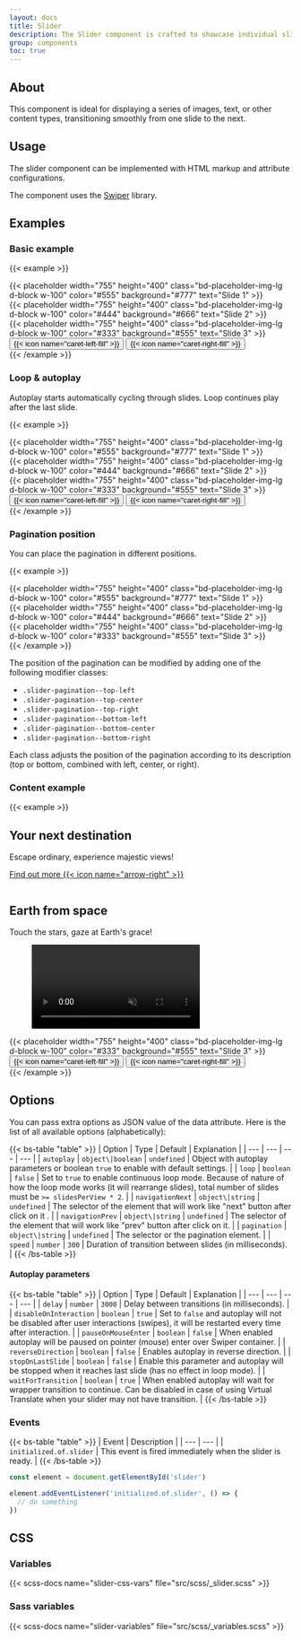 ```yaml
---
layout: docs
title: Slider
description: The Slider component is crafted to showcase individual slides with a fade transition effect.
group: components
toc: true
---
```


## About
This component is ideal for displaying a series of images, text, or other content types, transitioning smoothly from one slide to the next.

## Usage
The slider component can be implemented with HTML markup and attribute configurations.

The component uses the [Swiper](https://swiperjs.com/) library.

## Examples

### Basic example

{{< example >}}
<div class="slider">
  <div class="swiper" data-of-slider='{
      "pagination": "#slider-pagination-1",
      "navigationNext": "#slider-btn-next-1",
      "navigationPrev": "#slider-btn-prev-1"
  }'>
    <div class="swiper-wrapper">
      <div class="swiper-slide">
        {{< placeholder width="755" height="400" class="bd-placeholder-img-lg d-block w-100" color="#555" background="#777" text="Slide 1" >}}
      </div>
      <div class="swiper-slide">
        {{< placeholder width="755" height="400" class="bd-placeholder-img-lg d-block w-100" color="#444" background="#666" text="Slide 2" >}}
      </div>
      <div class="swiper-slide">
        {{< placeholder width="755" height="400" class="bd-placeholder-img-lg d-block w-100" color="#333" background="#555" text="Slide 3" >}}
      </div>
    </div>
  </div>

  <div class="slider-pagination slider-pagination--bottom-center" id="slider-pagination-1"></div>

  <div class="slider-navigation">
     <button type="button" class="slider-button-prev btn btn-square btn-primary" id="slider-btn-prev-1">
      {{< icon name="caret-left-fill" >}}
    </button>
    <button type="button" class="slider-button-next btn btn-square btn-primary" id="slider-btn-next-1">
      {{< icon name="caret-right-fill" >}}
    </button>
  </div>
</div>
{{< /example >}}

### Loop & autoplay
Autoplay starts automatically cycling through slides. Loop continues play after the last slide.

{{< example >}}
<div class="slider">
  <div class="swiper" data-of-slider='{
      "autoplay": true,
      "loop": true,
      "speed": 600,
      "pagination": "#slider-pagination-2",
      "navigationNext": "#slider-btn-next-2",
      "navigationPrev": "#slider-btn-prev-2"
  }'>
    <div class="swiper-wrapper">
      <div class="swiper-slide">
        {{< placeholder width="755" height="400" class="bd-placeholder-img-lg d-block w-100" color="#555" background="#777" text="Slide 1" >}}
      </div>
      <div class="swiper-slide">
        {{< placeholder width="755" height="400" class="bd-placeholder-img-lg d-block w-100" color="#444" background="#666" text="Slide 2" >}}
      </div>
      <div class="swiper-slide">
        {{< placeholder width="755" height="400" class="bd-placeholder-img-lg d-block w-100" color="#333" background="#555" text="Slide 3" >}}
      </div>
    </div>
  </div>

  <div class="slider-pagination slider-pagination--bottom-center" id="slider-pagination-2"></div>

  <div class="slider-navigation">
     <button type="button" class="slider-button-prev btn btn-square btn-primary" id="slider-btn-prev-2">
      {{< icon name="caret-left-fill" >}}
    </button>
    <button type="button" class="slider-button-next btn btn-square btn-primary" id="slider-btn-next-2">
      {{< icon name="caret-right-fill" >}}
    </button>
  </div>
</div>
{{< /example >}}

### Pagination position
You can place the pagination in different positions.

{{< example >}}
<div class="slider">
  <div class="swiper" data-of-slider='{
      "pagination": "#slider-pagination-3"
  }'>
    <div class="swiper-wrapper">
      <div class="swiper-slide">
        {{< placeholder width="755" height="400" class="bd-placeholder-img-lg d-block w-100" color="#555" background="#777" text="Slide 1" >}}
      </div>
      <div class="swiper-slide">
        {{< placeholder width="755" height="400" class="bd-placeholder-img-lg d-block w-100" color="#444" background="#666" text="Slide 2" >}}
      </div>
      <div class="swiper-slide">
        {{< placeholder width="755" height="400" class="bd-placeholder-img-lg d-block w-100" color="#333" background="#555" text="Slide 3" >}}
      </div>
    </div>
  </div>

  <div id="slider-pagination-3" class="slider-pagination slider-pagination--top-right"></div>
</div>
{{< /example >}}

The position of the pagination can be modified by adding one of the following modifier classes:

- `.slider-pagination--top-left`
- `.slider-pagination--top-center`
- `.slider-pagination--top-right`
- `.slider-pagination--bottom-left`
- `.slider-pagination--bottom-center`
- `.slider-pagination--bottom-right`

Each class adjusts the position of the pagination according to its description (top or bottom, combined with left, center, or right).

### Content example
{{< example >}}
<div class="slider">
  <div class="swiper" data-of-slider='{
      "loop": true,
      "pagination": "#slider-pagination-4",
      "navigationNext": "#slider-btn-next-4",
      "navigationPrev": "#slider-btn-prev-4"
  }'>
    <div class="swiper-wrapper">
      <div class="swiper-slide">
        <div class="wrapper">
          <div class="wrapper-content wrapper-content-padding-y-xl wrapper-content-padding-x-xl text-center" style="--bs-wrapper-color: #fff">
            <h2>Your next destination</h2>
            <p>Escape ordinary, experience majestic views!</p>
            <p>
              <a href="#" class="btn btn-light btn-sm icon-link">Find out more {{< icon name="arrow-right" >}}</a>
            </p>
          </div>
          <div class="wrapper-bg-media">
            <figure>
              <img src="assets/media/sample-image.jpg" alt="">
            </figure>
          </div>
        </div>
      </div>
      <div class="swiper-slide">
        <div class="wrapper">
          <div class="wrapper-content wrapper-content-padding-x-xl wrapper-content-padding-y-xl text-center" style="--bs-wrapper-color: #fff">
            <h2>Earth from space</h2>
            <p>Touch the stars, gaze at Earth's grace!</p>
          </div>
          <div class="wrapper-bg-media">
            <figure>
              <video autoplay muted playsinline loop>
                <source src="assets/media/sample-video.mp4" type="video/mp4">
                <source src="assets/media/sample-video.ogg" type="video/ogg">
              </video>
            </figure>
          </div>
        </div>
      </div>
      <div class="swiper-slide">
        {{< placeholder width="755" height="400" class="bd-placeholder-img-lg d-block w-100" color="#333" background="#555" text="Slide 3" >}}
      </div>
    </div>
  </div>

  <div class="slider-pagination slider-pagination--bottom-center" id="slider-pagination-4"></div>

  <div class="slider-navigation">
     <button type="button" class="slider-button-prev btn btn-square btn-primary" id="slider-btn-prev-4">
      {{< icon name="caret-left-fill" >}}
    </button>
    <button type="button" class="slider-button-next btn btn-square btn-primary" id="slider-btn-next-4">
      {{< icon name="caret-right-fill" >}}
    </button>
  </div>
</div>
{{< /example >}}

## Options

You can pass extra options as JSON value of the data attribute. Here is the list of all available options (alphabetically):

{{< bs-table "table" >}}
| Option | Type | Default | Explanation |
| --- | --- | --- | --- |
| `autoplay` | `object\|boolean` | `undefined` | Object with autoplay parameters or boolean `true` to enable with default settings. |
| `loop` | `boolean` | `false` | Set to `true` to enable continuous loop mode. Because of nature of how the loop mode works (it will rearrange slides), total number of slides must be `>= slidesPerView * 2`. |
| `navigationNext` | `object\|string` | `undefined` | The selector of the element that will work like "next" button after click on it . |
| `navigationPrev` | `object\|string` | `undefined` | The selector of the element that will work like "prev" button after click on it. |
| `pagination` | `object\|string` | `undefined` | The selector or the pagination element. |
| `speed` | `number` | `300` | Duration of transition between slides (in milliseconds). |
{{< /bs-table >}}

#### Autoplay parameters

{{< bs-table "table" >}}
| Option | Type | Default | Explanation |
| --- | --- | --- | --- |
| `delay` | `number` | `3000` | Delay between transitions (in milliseconds). |
| `disableOnInteraction` | `boolean` | `true` | Set to `false` and autoplay will not be disabled after user interactions (swipes), it will be restarted every time after interaction. |
| `pauseOnMouseEnter` | `boolean` | `false` | When enabled autoplay will be paused on pointer (mouse) enter over Swiper container. |
| `reverseDirection` | `boolean` | `false` | Enables autoplay in reverse direction. |
| `stopOnLastSlide` | `boolean` | `false` | Enable this parameter and autoplay will be stopped when it reaches last slide (has no effect in loop mode). |
| `waitForTransition` | `boolean` | `true` | When enabled autoplay will wait for wrapper transition to continue. Can be disabled in case of using Virtual Translate when your slider may not have transition. |
{{< /bs-table >}}

### Events

{{< bs-table "table" >}}
| Event | Description |
| --- | --- |
| `initialized.of.slider` | This event is fired immediately when the slider is ready. |
{{< /bs-table >}}

```js
const element = document.getElementById('slider')

element.addEventListener('initialized.of.slider', () => {
  // do something
})
```

## CSS

### Variables

{{< scss-docs name="slider-css-vars" file="src/scss/_slider.scss" >}}

### Sass variables

{{< scss-docs name="slider-variables" file="src/scss/_variables.scss" >}}
